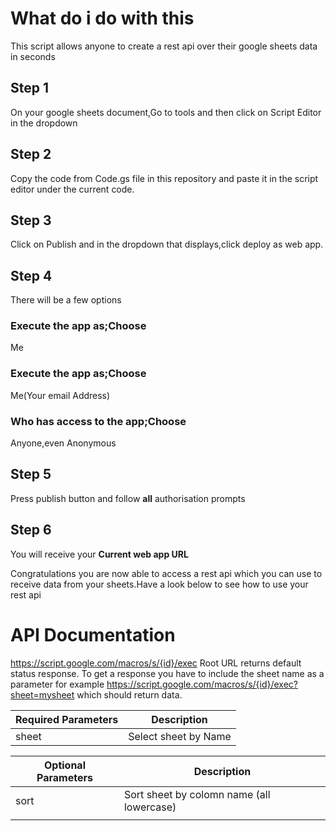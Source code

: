 # What do i do with this
This script allows anyone to create a rest api over their google sheets data in seconds
## Step 1
On your google sheets document,Go to tools and then click on Script Editor in the dropdown

## Step 2
Copy the code from Code.gs file in this repository and paste it in the script editor under the current code.

## Step 3
Click on Publish and in the dropdown that displays,click deploy as web app.

## Step 4
There will be a few options
### Execute the app as;Choose
Me
### Execute the app as;Choose
Me(Your email Address)
### Who has access to the app;Choose
Anyone,even Anonymous

## Step 5
Press publish button and follow **all** authorisation prompts

## Step 6
You will receive your **Current web app URL**

Congratulations you are now able to access a rest api which you can use to receive data from your sheets.Have a look below to see how to use your rest api

# API Documentation

https://script.google.com/macros/s/{id}/exec Root URL returns default status response.
To get a response you have to include the sheet name as a parameter for example
https://script.google.com/macros/s/{id}/exec?sheet=mysheet
which should return data.


| Required Parameters | Description                               |
|---------------------|-------------------------------------------|
| sheet               | Select sheet by Name                      |


| Optional Parameters | Description                               |
|---------------------|-------------------------------------------|
| sort                | Sort sheet by colomn name (all lowercase) |
|                     |                                           |
